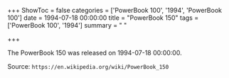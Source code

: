 +++
ShowToc = false
categories = ['PowerBook 100', '1994', 'PowerBook 100']
date = 1994-07-18 00:00:00
title = "PowerBook 150"
tags = ['PowerBook 100', '1994']
summary = " "

+++

The PowerBook 150 was released on 1994-07-18 00:00:00.

Source: `https://en.wikipedia.org/wiki/PowerBook_150`


